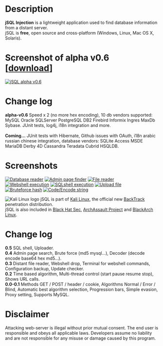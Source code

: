 # Description
**jSQL Injection** is a lightweight application used to find database information from a distant server.<br>
jSQL is **free**, open source and cross-platform (Windows, Linux, Mac OS X, Solaris).
# Screenshot of alpha v0.6 [[download](https://github.com/ron190/jsql-injection/releases)]
[![jSQL alpha v0.6](https://8446453b-a-62cb3a1a-s-sites.googlegroups.com/site/jsqlinjection/home/images/alpha-v0.6-mini.png "jSQL alpha v0.6")](https://8446453b-a-62cb3a1a-s-sites.googlegroups.com/site/jsqlinjection/home/images/alpha-v0.6.png)
# Change log
**alpha-v0.6** Speed x 2 (no more hex encoding), 10 db vendors supported: MySQL Oracle SQLServer PostgreSQL DB2 Firebird Informix Ingres MaxDb Sybase. JUnit tests, log4j, i18n integration and more.<br>
<br>
**Coming...** JUnit tests with Hibernate, Github issues with OAuth, i18n arabic russian chinese integration, database vendors: SQLite Access MSDE MariaDB Derby 4D Cassandra Teradata Cubrid HSQLDB.<br>
# Screenshots
[![Database reader](https://8446453b-a-62cb3a1a-s-sites.googlegroups.com/site/jsqlinjection/home/images/201309272136-screenshot-database-mini.png "Database reader")](https://sites.google.com/site/jsqlinjection/home/images/201309272136-screenshot-database.png)
[![Admin page finder](https://8446453b-a-62cb3a1a-s-sites.googlegroups.com/site/jsqlinjection/home/images/201309272136-screenshot-admin-mini.png "Admin page finder")](https://8446453b-a-62cb3a1a-s-sites.googlegroups.com/site/jsqlinjection/home/images/201309272136-screenshot-admin.png)
[![File reader](https://8446453b-a-62cb3a1a-s-sites.googlegroups.com/site/jsqlinjection/home/images/201309272136-screenshot-file-mini.png "File reader")](https://8446453b-a-62cb3a1a-s-sites.googlegroups.com/site/jsqlinjection/home/images/201309272136-screenshot-file.png)
[![Webshell execution](https://8446453b-a-62cb3a1a-s-sites.googlegroups.com/site/jsqlinjection/home/images/201309272136-screenshot-webshell-mini.png "Webshell execution")](https://8446453b-a-62cb3a1a-s-sites.googlegroups.com/site/jsqlinjection/home/images/201309272136-screenshot-webshell.png)
[![SQLshell execution](https://8446453b-a-62cb3a1a-s-sites.googlegroups.com/site/jsqlinjection/home/images/201309272136-screenshot-sqlshell-mini.png "SQLshell execution")](https://8446453b-a-62cb3a1a-s-sites.googlegroups.com/site/jsqlinjection/home/images/201309272136-screenshot-sqlshell.png)
[![Upload file](https://8446453b-a-62cb3a1a-s-sites.googlegroups.com/site/jsqlinjection/home/images/201309272136-screenshot-upload-mini.png "Upload file")](https://8446453b-a-62cb3a1a-s-sites.googlegroups.com/site/jsqlinjection/home/images/201309272136-screenshot-upload.png)
[![Bruteforce hash](https://8446453b-a-62cb3a1a-s-sites.googlegroups.com/site/jsqlinjection/home/images/201309272136-screenshot-bruteforce-mini.png "Bruteforce hash")](https://8446453b-a-62cb3a1a-s-sites.googlegroups.com/site/jsqlinjection/home/images/201309272136-screenshot-bruteforce.png)
[![Code/Encode string](https://8446453b-a-62cb3a1a-s-sites.googlegroups.com/site/jsqlinjection/home/images/201309272136-screenshot-coder-mini.png "Code/Encode string")](https://8446453b-a-62cb3a1a-s-sites.googlegroups.com/site/jsqlinjection/home/images/201309272136-screenshot-coder.png)

![Kali Linux logo](https://8446453b-a-62cb3a1a-s-sites.googlegroups.com/site/jsqlinjection/home/images/kali_favicon.png "Kali Linux logo") jSQL is part of [Kali Linux]([http://www.kali.org/), the official new [BackTrack](http://www.backtrack-linux.org/) penetration distribution.<br>
jSQL is also included in [Black Hat Sec](http://www.blackhat-sec.com/), [ArchAssault Project](https://archassault.org/) and [BlackArch Linux](http://www.blackarch.org/).<br>

# Change log
**0.5** SQL shell, Uploader.<br>
**0.4** Admin page search, Brute force (md5 mysql...), Decoder (decode encode base64 hex md5...).<br>
**0.3** Distant file reader, Webshell drop, Terminal for webshell commands, Configuration backup, Update checker.<br>
**0.2** Time based algorithm, Multi-thread control (start pause resume stop), Shows URL calls.<br>
**0.0-0.1** Methods GET / POST / header / cookie, Algorithms Normal / Error / Blind, Automatic best algorithm selection, Progression bars, Simple evasion, Proxy setting, Supports MySQL.

# Disclaimer
Attacking web-server is illegal without prior mutual consent. The end user is responsible and obeys all applicable laws.
Developers assume no liability and are not responsible for any misuse or damage caused by this program.
